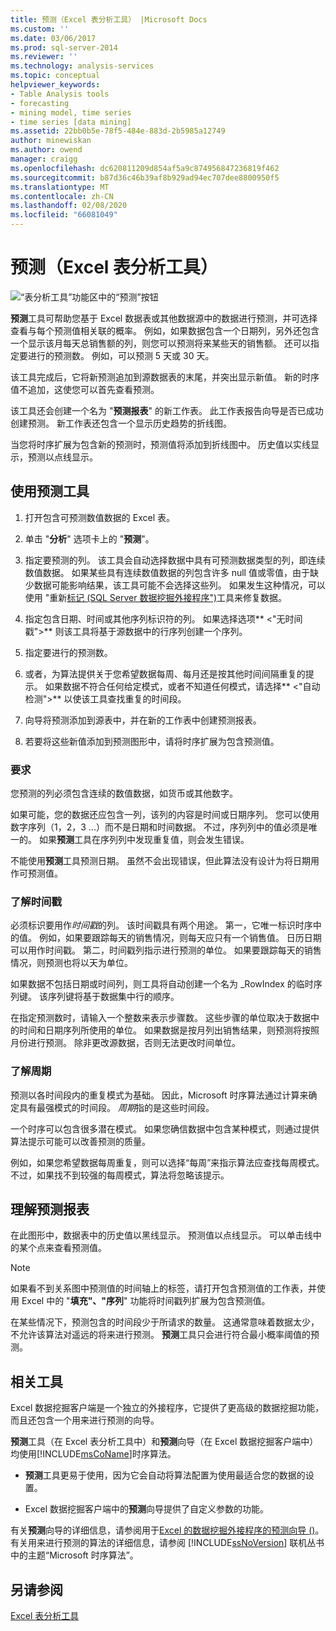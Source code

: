 ```yaml
---
title: 预测（Excel 表分析工具） |Microsoft Docs
ms.custom: ''
ms.date: 03/06/2017
ms.prod: sql-server-2014
ms.reviewer: ''
ms.technology: analysis-services
ms.topic: conceptual
helpviewer_keywords:
- Table Analysis tools
- forecasting
- mining model, time series
- time series [data mining]
ms.assetid: 22bb0b5e-78f5-484e-883d-2b5985a12749
author: minewiskan
ms.author: owend
manager: craigg
ms.openlocfilehash: dc620811209d854af5a9c874956847236819f462
ms.sourcegitcommit: b87d36c46b39af8b929ad94ec707dee8800950f5
ms.translationtype: MT
ms.contentlocale: zh-CN
ms.lasthandoff: 02/08/2020
ms.locfileid: "66081049"
---
```

# <a name="forecast-table-analysis-tools-for-excel"></a>预测（Excel 表分析工具）
  ![“表分析工具”功能区中的“预测”按钮](media/tat-forecast.gif "“表分析工具”功能区中的“预测”按钮")  
  
 **预测**工具可帮助您基于 Excel 数据表或其他数据源中的数据进行预测，并可选择查看与每个预测值相关联的概率。 例如，如果数据包含一个日期列，另外还包含一个显示该月每天总销售额的列，则您可以预测将来某些天的销售额。 还可以指定要进行的预测数。 例如，可以预测 5 天或 30 天。  
  
 该工具完成后，它将新预测追加到源数据表的末尾，并突出显示新值。 新的时序值不追加，这使您可以首先查看预测。  
  
 该工具还会创建一个名为 "**预测报表**" 的新工作表。 此工作表报告向导是否已成功创建预测。 新工作表还包含一个显示历史趋势的折线图。  
  
 当您将时序扩展为包含新的预测时，预测值将添加到折线图中。 历史值以实线显示，预测以点线显示。  
  
## <a name="using-the-forecast-tool"></a>使用预测工具  
  
1.  打开包含可预测数值数据的 Excel 表。  
  
2.  单击 "**分析**" 选项卡上的 "**预测**"。  
  
3.  指定要预测的列。 该工具会自动选择数据中具有可预测数据类型的列，即连续数值数据。 如果某些具有连续数值数据的列包含许多 null 值或零值，由于缺少数据可能影响结果，该工具可能不会选择这些列。 如果发生这种情况，可以使用 "重新[标记 &#40;SQL Server 数据挖掘外接程序"&#41;](relabel-sql-server-data-mining-add-ins.md)工具来修复数据。  
  
4.  指定包含日期、时间或其他序列标识符的列。 如果选择选项** \<"无时间戳">** 则该工具将基于源数据中的行序列创建一个序列。  
  
5.  指定要进行的预测数。  
  
6.  或者，为算法提供关于您希望数据每周、每月还是按其他时间间隔重复的提示。 如果数据不符合任何给定模式，或者不知道任何模式，请选择** \<"自动检测">** 以使该工具查找重复的时间段。  
  
7.  向导将预测添加到源表中，并在新的工作表中创建预测报表。  
  
8.  若要将这些新值添加到预测图形中，请将时序扩展为包含预测值。  
  
### <a name="requirements"></a>要求  
 您预测的列必须包含连续的数值数据，如货币或其他数字。  
  
 如果可能，您的数据还应包含一列，该列的内容是时间或日期序列。 您可以使用数字序列（1，2，3 ...）而不是日期和时间数据。 不过，序列列中的值必须是唯一的。 如果**预测**工具在序列列中发现重复值，则会发生错误。  
  
 不能使用**预测**工具预测日期。 虽然不会出现错误，但此算法没有设计为将日期用作可预测值。  
  
### <a name="understanding-time-stamps"></a>了解时间戳  
 必须标识要用作*时间戳*的列。 该时间戳具有两个用途。 第一，它唯一标识时序中的值。 例如，如果要跟踪每天的销售情况，则每天应只有一个销售值。 日历日期可以用作时间戳。 第二，时间戳列指示进行预测的单位。 如果要跟踪每天的销售情况，则预测也将以天为单位。  
  
 如果数据不包括日期或时间列，则工具将自动创建一个名为 _RowIndex 的临时序列键。 该序列键将基于数据集中行的顺序。  
  
 在指定预测数时，请输入一个整数来表示步骤数。 这些步骤的单位取决于数据中的时间和日期序列所使用的单位。 如果数据是按月列出销售结果，则预测将按照月份进行预测。 除非更改源数据，否则无法更改时间单位。  
  
### <a name="understanding-periodicity"></a>了解周期  
 预测以各时间段内的重复模式为基础。 因此，Microsoft 时序算法通过计算来确定具有最强模式的时间段。 *周期*指的是这些时间段。  
  
 一个时序可以包含很多潜在模式。 如果您确信数据中包含某种模式，则通过提供算法提示可能可以改善预测的质量。  
  
 例如，如果您希望数据每周重复，则可以选择“每周”来指示算法应查找每周模式。 不过，如果找不到较强的每周模式，算法将忽略该提示。  
  
## <a name="understanding-the-forecasting-report"></a>理解预测报表  
 在此图形中，数据表中的历史值以黑线显示。 预测值以点线显示。 可以单击线中的某个点来查看预测值。  
  
> [!NOTE]  
>  如果看不到关系图中预测值的时间轴上的标签，请打开包含预测值的工作表，并使用 Excel 中的 "**填充"、"序列**" 功能将时间戳列扩展为包含预测值。  
  
 在某些情况下，预测包含的时间段少于所请求的数量。 这通常意味着数据太少，不允许该算法对遥远的将来进行预测。 **预测**工具只会进行符合最小概率阈值的预测。  
  
## <a name="related-tools"></a>相关工具  
 Excel 数据挖掘客户端是一个独立的外接程序，它提供了更高级的数据挖掘功能，而且还包含一个用来进行预测的向导。  
  
 **预测**工具（在 Excel 表分析工具中）和**预测**向导（在 Excel 数据挖掘客户端中）均使用[!INCLUDE[msCoName](../includes/msconame-md.md)]时序算法。  
  
-   **预测**工具更易于使用，因为它会自动将算法配置为使用最适合您的数据的设置。  
  
-   Excel 数据挖掘客户端中的**预测**向导提供了自定义参数的功能。  
  
 有关**预测**向导的详细信息，请参阅用于[Excel 的数据挖掘外接程序的预测向导 &#40;&#41;](forecast-wizard-data-mining-add-ins-for-excel.md)。 有关用来进行预测的算法的详细信息，请参阅 [!INCLUDE[ssNoVersion](../includes/ssnoversion-md.md)] 联机丛书中的主题“Microsoft 时序算法”。  
  
## <a name="see-also"></a>另请参阅  
 [Excel 表分析工具](table-analysis-tools-for-excel.md)  
  
  
